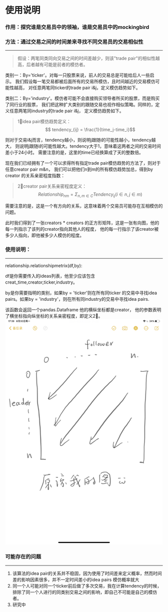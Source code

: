 # 使用说明
### 作用：探究谁是交易员中的领袖，谁是交易员中的mockingbird
### 方法：通过交易之间的时间差来寻找不同交易员的交易相似性
___
> 假设：两笔同类同向交易之间的时间差越少，则该"trade pair"的相似性越高，后者越有可能是前者的模仿者。

类别一：By='ticker'。对每一只股票来说，前人的交易总是可能给后人一些启示。
我们假设每一笔交易都被后面所有的交易所模仿，且时间越近的交易模仿可能性越高，
对任意两笔同ticker的trade pair i&j，定义模仿趋势如下。

类别二：By='industry'。模仿者可能不会直接购买领导者所买的股票，而是购买了同行业的股票，
我们把这种扩大类别的跟随交易也视作相似策略。同样的，定义任意两笔同industry的trade pair i&j，
定义模仿趋势如下。

> 1⃣️idea pair模仿趋势定义：$$ tendency_{ij} = \frac{1}{time_j-time_i}$$

则对于交易i&j而言，tendency越小，则说明j跟随i的可能性越小，tendency越大，
则说明j跟随i的可能性越大。tendency大于1，意味着这两者之间的交易时间差小于24小时。
需要注意的是，这里的time已经换算成了天的整数倍。

现在我们已经拥有了一个可以求得所有指定trade pair模仿趋势的方法了，则对于任意creator pair m&n，
我们可以把他们n到m的所有模仿趋势加总，得到by creator 的关系亲密程度指数：
> 2⃣️creator pair关系亲密程度定义：$$Relationship_{nm} = \Sigma_{n,m\in C}Tendency_{ij}(i\in n,j \in m)$$

需要注意的是，这是一个有方向的关系，这意味着两个交易员可能存在互相模仿的问题。

此时我们得到了一张creators * creators 的正方形矩阵，这是一张有向图，他的每一列指示了该列的creator指向其他人的程度，
他的每一行指示了该creator被多少人指向，即他被多少人模仿的程度。


### 使用说明：
___
relationship.relationshipmetrix(df,by):

df是你需要传入的ideas列表，他至少应该包含creat_time,creator,ticker,industry。

by是你需要指明的类别，如果by = 'ticker'则在所有同ticker 的交易中寻找idea pairs。如果by = 'industry'，则在所有同industry的交易中寻找idea pairs.

该函数会返回一个pandas.Dataframe 他的横纵坐标都是creator， 他的参数表明了横坐标指向纵坐标的关系亲密程度，即定义2⃣️。
![avatar](MeaningOfthematrix.jpeg)
### 可能存在的问题
___
1. 该算法的idea pair的关系并不稳固，因为使用了时间差来定义概率，然而时间差的影响因素很多，并不一定时间差小的idea pairs 模仿概率就大
2. 同一个人可能对同一个ticker前后做了多次交易，我在计算tendency的时候，排除了同一个人进行的同类别交易之间的影响，即自己不可能是自己的模仿者。
3. 研究中
